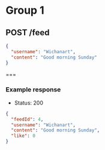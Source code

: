 # Group 1
## POST /feed

```json
{
  "username": "Wichanart",
  "content": "Good morning Sunday"
}
```
===

### Example response
* Status: 200
```json
{
  "feedId": 4,
  "username": "Wichanart",
  "content": "Good morning Sunday",
  "like": 0
}
```
